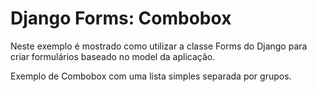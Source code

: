 Django Forms: Combobox
===

Neste exemplo é mostrado como utilizar a classe Forms do Django para criar formulários baseado no model da aplicação.

Exemplo de Combobox com uma lista simples separada por grupos.
